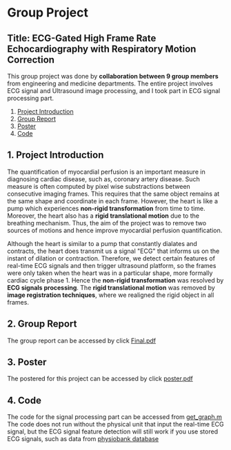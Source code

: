 # Group Project
## Title: ECG-Gated High Frame Rate Echocardiography with Respiratory Motion Correction
This group project was done by **collaboration between 9 group members** from engineering and medicine departments. The entire project involves ECG signal and Ultrasound image processing, and I took part in ECG signal processing part.

1. [Project Introduction](#intro)
2. [Group Report](#thesis)
3. [Poster](#ps)
4. [Code](#code)

<a name="intro"></a>
## 1. Project Introduction

The quantification of myocardial perfusion is an important measure in diagnosing cardiac disease, such as, coronary artery disease. Such measure is often computed by pixel wise substractions between consecutive imaging frames. This requires that the same object remains at the same shape and coordinate in each frame. However, the heart is like a pump which experiences **non-rigid transformation** from time to time. Moreover, the heart also has a **rigid translational motion** due to the breathing mechanism. Thus, the aim of the project was to remove two sources of motions and hence improve myocardial perfusion quantification.

Although the heart is similar to a pump that constantly dialates and contracts, the heart does transmit us a signal "ECG" that informs us on the instant of dilation or contraction. Therefore, we detect certain features of real-time ECG signals and then trigger ultrasound platform, so the frames were only taken when the heart was in a particular shape, more formally cardiac cycle phase 1. Hence the **non-rigid transformation** was resolved by **ECG signals processing**. The **rigid translational motion** was removed by **image registration techniques**, where we realigned the rigid object in all frames. 

<a name="intro"></a>
## 2. Group Report

The group report can be accessed by click [Final.pdf](https://github.com/asdxaasas/3rdYearProject/blob/master/Final.pdf)

<a name="ps"></a>
## 3. Poster

The postered for this project can be accessed by click [poster.pdf](https://github.com/asdxaasas/3rdYearProject/blob/master/poster.pdf)

<a name="code"></a>
## 4. Code

The code for the signal processing part can be accessed from [get_graph.m](https://github.com/asdxaasas/3rdYearProject/blob/master/get_graph.m) 
The code does not run without the physical unit that input the real-time ECG signal, but the ECG signal feature detection will still work if you use stored ECG signals, such as data from [physiobank database](https://archive.physionet.org/physiobank/database/#ecg)



